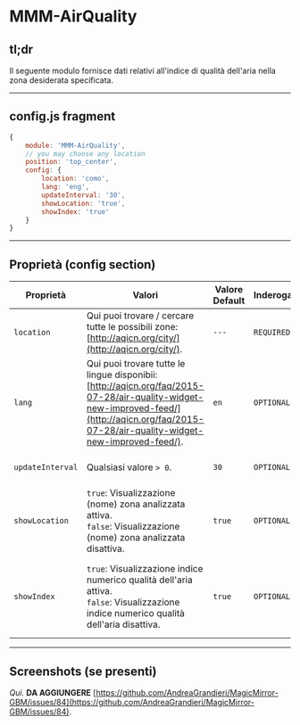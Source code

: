 # MMM-AirQuality

## tl;dr

Il seguente modulo fornisce dati relativi all'indice di qualità
dell'aria nella zona desiderata specificata.

---

## config.js fragment

```js
{
    module: 'MMM-AirQuality',
    // you may choose any location
    position: 'top_center',
    config: {
        location: 'como',
        lang: 'eng',
        updateInterval: '30',
        showLocation: 'true',
        showIndex: 'true' 
    }
}
```

---

## Proprietà (config section)

| Proprietà        | Valori                                                                                                                                                                                       | Valore Default | Inderogabilità | Descrizione                                                                         |
| ---------------- | -------------------------------------------------------------------------------------------------------------------------------------------------------------------------------------------- | -------------- | -------------- | ----------------------------------------------------------------------------------- |
| `location`       | Qui puoi trovare / cercare tutte le possibili zone: [http://aqicn.org/city/](http://aqicn.org/city/).                                                                                        | `---`          | `REQUIRED`     | Zona da analizzare.                                                                 |
| `lang`           | Qui puoi trovare tutte le lingue disponibii: [http://aqicn.org/faq/2015-07-28/air-quality-widget-new-improved-feed/](http://aqicn.org/faq/2015-07-28/air-quality-widget-new-improved-feed/). | `en`           | `OPTIONAL`     | Lingua di visualizzazione del modulo.                                               |
| `updateInterval` | Qualsiasi valore `> 0`.                                                                                                                                                                      | `30`           | `OPTIONAL`     | Periodo di aggiornamento dati (in minuti).                                          |
| `showLocation`   | `true`: Visualizzazione (nome) zona analizzata attiva. <br> `false`: Visualizzazione (nome) zona analizzata disattiva.                                                                       | `true`         | `OPTIONAL`     | Attiva / disattiva la visualizzazione (del nome) della zona analizzata.             |
| `showIndex`      | `true`: Visualizzazione indice numerico qualità dell'aria attiva. <br> `false`: Visualizzazione indice numerico qualità dell'aria disattiva.                                                 | `true`         | `OPTIONAL`     | Attiva / disattiva la visualizzazione dell'indice numerico della qualità dell'aria. |

---

## Screenshots (se presenti)

_Qui._
__DA AGGIUNGERE__ [https://github.com/AndreaGrandieri/MagicMirror-GBM/issues/84](https://github.com/AndreaGrandieri/MagicMirror-GBM/issues/84).

